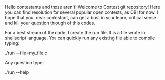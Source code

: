 Hello contestants and those aren't! Welcome to Contest git repository! Here you can find resolution for several popular open contests, as OBI for now. I hope that you, dear contestant, can get a bost in your learn, critical sense and kill your question through of this codes.

For a best stream of the code, I create the run file. It is a file wrote in shellscript language. You can quickly run any existing file able to compile typing:

./run --file=my_file.c

Any question type:

./run --help
